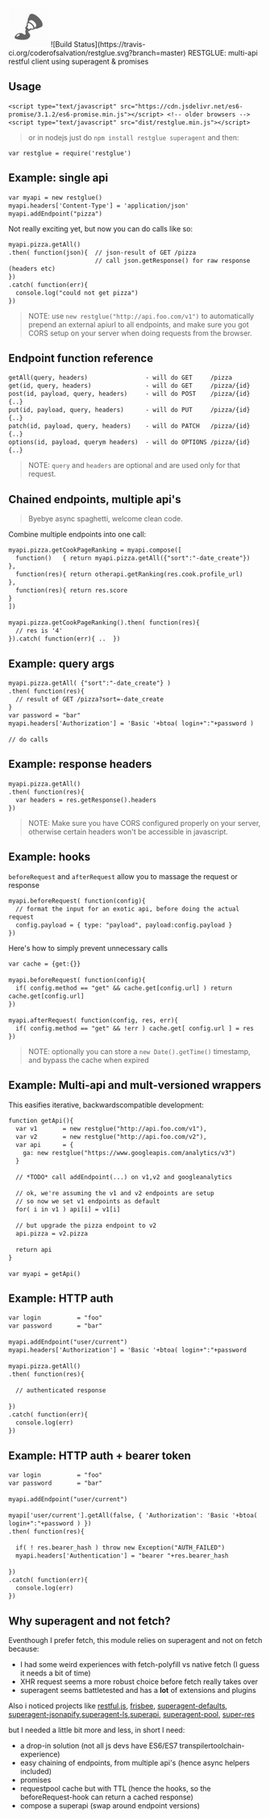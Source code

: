 <img src="logo.png" style="width:80px; max-width:80px" width="80"/>
![Build Status](https://travis-ci.org/coderofsalvation/restglue.svg?branch=master)
RESTGLUE: multi-api restful client using superagent & promises 

## Usage 

    <script type="text/javascript" src="https://cdn.jsdelivr.net/es6-promise/3.1.2/es6-promise.min.js"></script> <!-- older browsers -->
    <script type="text/javascript" src="dist/restglue.min.js"></script>

> or in nodejs just do `npm install restglue superagent` and then:

    var restglue = require('restglue')

## Example: single api 

    var myapi = new restglue()
    myapi.headers['Content-Type'] = 'application/json'
    myapi.addEndpoint("pizza")

Not really exciting yet, but now you can do calls like so:

    myapi.pizza.getAll()
    .then( function(json){  // json-result of GET /pizza
                            // call json.getResponse() for raw response (headers etc)
    })
    .catch( function(err){
      console.log("could not get pizza")
    })

> NOTE: use `new restglue("http://api.foo.com/v1")` to automatically prepend an external apiurl to all endpoints,  and make 
sure you got CORS setup on your server when doing requests from the browser.

## Endpoint function reference

    getAll(query, headers)                - will do GET     /pizza
    get(id, query, headers)               - will do GET     /pizza/{id}
    post(id, payload, query, headers)     - will do POST    /pizza/{id} {..}
    put(id, payload, query, headers)      - will do PUT     /pizza/{id} {..}
    patch(id, payload, query, headers)    - will do PATCH   /pizza/{id} {..}
    options(id, payload, querym headers)  - will do OPTIONS /pizza/{id} {..}

> NOTE: `query` and `headers` are optional and are used only for that request.

## Chained endpoints, multiple api's

> Byebye async spaghetti, welcome clean code.

Combine multiple endpoints into one call:

    myapi.pizza.getCookPageRanking = myapi.compose([
      function()   { return myapi.pizza.getAll({"sort":"-date_create"})    },
      function(res){ return otherapi.getRanking(res.cook.profile_url)      },
      function(res){ return res.score                                      }
    ])

    myapi.pizza.getCookPageRanking().then( function(res){
      // res is '4'
    }).catch( function(err){ ..  })

## Example: query args 

    myapi.pizza.getAll( {"sort":"-date_create"} )
    .then( function(res){
      // result of GET /pizza?sort=-date_create
    }
    var password = "bar"
    myapi.headers['Authorization'] = 'Basic '+btoa( login+":"+password )

    // do calls

## Example: response headers

    myapi.pizza.getAll()
    .then( function(res){
      var headers = res.getResponse().headers
    })

> NOTE: Make sure you have CORS configured properly on your server, otherwise certain headers won't be accessible in javascript.

## Example: hooks

`beforeRequest` and `afterRequest` allow you to massage the request or response

    myapi.beforeRequest( function(config){
      // format the input for an exotic api, before doing the actual request
      config.payload = { type: "payload", payload:config.payload } 
    })

Here's how to simply prevent unnecessary calls

    var cache = {get:{}}

    myapi.beforeRequest( function(config){
      if( config.method == "get" && cache.get[config.url] ) return cache.get[config.url]
    })

    myapi.afterRequest( function(config, res, err){
      if( config.method == "get" && !err ) cache.get[ config.url ] = res
    })

> NOTE: optionally you can store a `new Date().getTime()` timestamp, and bypass the cache when expired 

## Example: Multi-api and mult-versioned wrappers 

This easifies iterative, backwardscompatible development:

    function getApi(){
      var v1       = new restglue("http://api.foo.com/v1"),
      var v2       = new restglue("http://api.foo.com/v2"),
      var api      = {
        ga: new restglue("https://www.googleapis.com/analytics/v3") 
      }

      // *TODO* call addEndpoint(...) on v1,v2 and googleanalytics

      // ok, we're assuming the v1 and v2 endpoints are setup 
      // so now we set v1 endpoints as default 
      for( i in v1 ) api[i] = v1[i]

      // but upgrade the pizza endpoint to v2 
      api.pizza = v2.pizza 
    
      return api 
    }

    var myapi = getApi()

## Example: HTTP auth 

    var login          = "foo"
    var password       = "bar"

    myapi.addEndpoint("user/current")
    myapi.headers['Authorization'] = 'Basic '+btoa( login+":"+password 

    myapi.pizza.getAll()
    .then( function(res){

      // authenticated response

    })
    .catch( function(err){
      console.log(err)
    })

## Example: HTTP auth + bearer token

    var login          = "foo"
    var password       = "bar"

    myapi.addEndpoint("user/current")

    myapi['user/current'].getAll(false, { 'Authorization': 'Basic '+btoa( login+":"+password ) })
    .then( function(res){

      if( ! res.bearer_hash ) throw new Exception("AUTH_FAILED")
      myapi.headers['Authentication'] = "bearer "+res.bearer_hash 

    })
    .catch( function(err){
      console.log(err)
    })

## Why superagent and not fetch?

Eventhough I prefer fetch, this module relies on superagent and not on fetch because:

* I had some weird experiences with fetch-polyfill vs native fetch (I guess it needs a bit of time)
* XHR request seems a more robust choice before fetch really takes over
* superagent seems battletested and has a __lot__ of extensions and plugins

Also i noticed projects like [restful.js](https://github.com/marmelab/restful.js/tree/master), [frisbee](https://www.npmjs.com/package/frisbee), [superagent-defaults](https://www.npmjs.com/package/superagent-defaults), [superagent-jsonapify](https://www.npmjs.com/package/superagent-jsonapify),[superagent-ls](https://www.npmjs.com/package/superagent-ls),[superapi](https://www.npmjs.com/package/superagent-ls), [superagent-pool](https://github.com/lapwinglabs/superagent-pool), [super-res](https://www.npmjs.com/package/super-res)

but I needed a little bit more and less, in short I need:

* a drop-in solution (not all js devs have  ES6/ES7 transpilertoolchain-experience)
* easy chaining of endpoints, from multiple api's (hence async helpers included)
* promises
* requestpool cache but with TTL (hence the hooks, so the beforeRequest-hook can return a cached response)
* compose a superapi (swap around endpoint versions)
